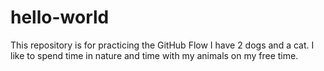 # hello-world
This repository is for practicing the GitHub Flow
I have 2 dogs and a cat. I like to spend time in nature and time with my animals on my free time.
